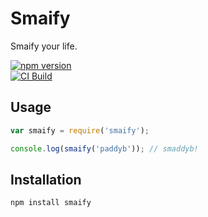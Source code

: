 # Smaify

Smaify your life.

[![npm version](https://badge.fury.io/js/smaify.svg)](http://badge.fury.io/js/smaify)\
[![CI Build](https://travis-ci.org/cgeorg/smaify.svg?branch=master)](https://travis-ci.org/cgeorg/smaify)

## Usage

```javascript
var smaify = require('smaify');

console.log(smaify('paddyb')); // smaddyb!
```

## Installation

`npm install smaify`